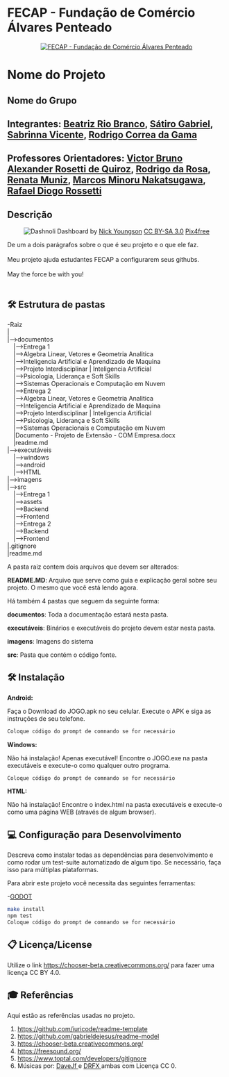 
# FECAP - Fundação de Comércio Álvares Penteado

<p align="center">
<a href= "https://www.fecap.br/"><img src="https://encrypted-tbn0.gstatic.com/images?q=tbn:ANd9GcRhZPrRa89Kma0ZZogxm0pi-tCn_TLKeHGVxywp-LXAFGR3B1DPouAJYHgKZGV0XTEf4AE&usqp=CAU" alt="FECAP - Fundação de Comércio Álvares Penteado" border="0"></a>
</p>

# Nome do Projeto

## Nome do Grupo

## Integrantes: <a href="https://www.linkedin.com/in/biaib/">Beatriz Rio Branco</a>, <a href="https://www.linkedin.com/in/s%C3%A1tiro-gabriel-27081430b/">Sátiro Gabriel</a>, <a href="https://www.linkedin.com/in/sabrinna-vicente-049225306/">Sabrinna Vicente</a>, <a href="https://www.linkedin.com/in/rodrigocgama04/">Rodrigo Correa da Gama</a>

## Professores Orientadores: <a href="https://www.linkedin.com/in/victorbarq/">Victor Bruno Alexander Rosetti de Quiroz</a>, <a href="https://www.linkedin.com/in/rodrigo-da-rosa-phd/">Rodrigo da Rosa</a>, <a href="https://www.linkedin.com/in/remuniz/">Renata Muniz</a>, <a href="https://www.linkedin.com/in/marcosminorunakatsugawa/">Marcos Minoru Nakatsugawa</a>, <a href="https://www.linkedin.com/in/rafael-diogo-rossetti/">Rafael Diogo Rossetti </a>

## Descrição

<p align="center">
<img src="https://pix4free.org/assets/library/2021-01-20/originals/game.jpg" alt="Dashnoli" border="0">
  Dashboard by <a href="http://www.nyphotographic.com/">Nick Youngson</a> <a rel="license" href="https://creativecommons.org/licenses/by-sa/3.0/">CC BY-SA 3.0</a> <a href="http://pix4free.org/">Pix4free</a>
</p>


De um a dois parágrafos sobre o que é seu projeto e o que ele faz.
<br><br>
Meu projeto ajuda estudantes FECAP a configurarem seus githubs.
<br><br>
May the force be with you!
<br><br>

## 🛠 Estrutura de pastas

-Raiz<br>
|<br>
|-->documentos<br>
  &emsp;|-->Entrega 1<br>
    &emsp;|-->Algebra Linear, Vetores e Geometria Analitica<br>
    &emsp;|-->Inteligencia Artificial e Aprendizado de Maquina<br>
    &emsp;|-->Projeto Interdisciplinar | Inteligencia Artificial<br>
    &emsp;|-->Psicologia, Liderança e Soft Skills<br>
    &emsp;|-->Sistemas Operacionais e Computação em Nuvem<br>
  &emsp;|-->Entrega 2<br>
    &emsp;|-->Algebra Linear, Vetores e Geometria Analitica<br>
    &emsp;|-->Inteligencia Artificial e Aprendizado de Maquina<br>
    &emsp;|-->Projeto Interdisciplinar | Inteligencia Artificial<br>
    &emsp;|-->Psicologia, Liderança e Soft Skills<br>
    &emsp;|-->Sistemas Operacionais e Computação em Nuvem<br>
  &emsp;|Documento - Projeto de Extensão - COM Empresa.docx<br>
  &emsp;|readme.md<br>
|-->executáveis<br>
  &emsp;|-->windows<br>
  &emsp;|-->android<br>
  &emsp;|-->HTML<br>
|-->imagens<br>
|-->src<br>
  &emsp;|-->Entrega 1<br>
    &emsp;|-->assets<br>
    &emsp;|-->Backend<br>
    &emsp;|-->Frontend<br>
  &emsp;|-->Entrega 2<br>
    &emsp;|-->Backend<br>
    &emsp;|-->Frontend<br>
|.gitignore<br>
|readme.md<br>

A pasta raiz contem dois arquivos que devem ser alterados:

<b>README.MD</b>: Arquivo que serve como guia e explicação geral sobre seu projeto. O mesmo que você está lendo agora.

Há também 4 pastas que seguem da seguinte forma:

<b>documentos</b>: Toda a documentação estará nesta pasta.

<b>executáveis</b>: Binários e executáveis do projeto devem estar nesta pasta.

<b>imagens</b>: Imagens do sistema

<b>src</b>: Pasta que contém o código fonte.

## 🛠 Instalação

<b>Android:</b>

Faça o Download do JOGO.apk no seu celular.
Execute o APK e siga as instruções de seu telefone.

```sh
Coloque código do prompt de comnando se for necessário
```

<b>Windows:</b>

Não há instalação! Apenas executável!
Encontre o JOGO.exe na pasta executáveis e execute-o como qualquer outro programa.

```sh
Coloque código do prompt de comnando se for necessário
```

<b>HTML:</b>

Não há instalação!
Encontre o index.html na pasta executáveis e execute-o como uma página WEB (através de algum browser).

## 💻 Configuração para Desenvolvimento

Descreva como instalar todas as dependências para desenvolvimento e como rodar um test-suite automatizado de algum tipo. Se necessário, faça isso para múltiplas plataformas.

Para abrir este projeto você necessita das seguintes ferramentas:

-<a href="https://godotengine.org/download">GODOT</a>

```sh
make install
npm test
Coloque código do prompt de comnando se for necessário
```

## 📋 Licença/License
Utilize o link <https://chooser-beta.creativecommons.org/> para fazer uma licença CC BY 4.0.

## 🎓 Referências

Aqui estão as referências usadas no projeto.

1. <https://github.com/iuricode/readme-template>
2. <https://github.com/gabrieldejesus/readme-model>
3. <https://chooser-beta.creativecommons.org/>
4. <https://freesound.org/>
5. <https://www.toptal.com/developers/gitignore>
6. Músicas por: <a href="https://freesound.org/people/DaveJf/sounds/616544/"> DaveJf </a> e <a href="https://freesound.org/people/DRFX/sounds/338986/"> DRFX </a> ambas com Licença CC 0.
